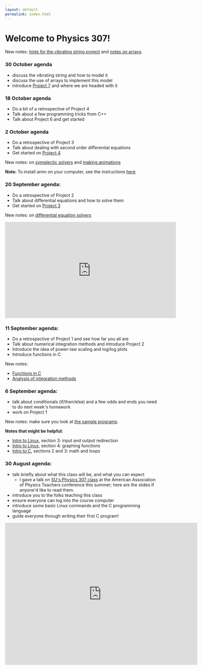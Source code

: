 ```yaml
---
layout: default
permalink: index.html
---
```


<h1> Welcome to Physics 307!</h1>

New notes: <a href="notes/string-notes.pdf">hints for the vibrating string project</a> and <a href="notes/array-notes.pdf">notes on arrays</a>.

### 30 October agenda

* discuss the vibrating string and how to model it
* discuss the use of arrays to implement this model
* introduce <a href="projects/string-1.pdf">Project 7</a> and where we are headed with it


### 18 October agenda

* Do a bit of a retrospective of Project 4 
* Talk about a few programming tricks from C++
* Talk about Project 6 and get started

### 2 October agenda

* Do a retrospective of Project 3
* Talk about dealing with second order differential equations
* Get started on <a href="projects/hw-pendulum.pdf">Project 4</a>

New notes: on <a href="notes/symplectic.html">symplectic solvers</a> and <a href="notes/anim.html">making animations</a>

**Note:** To install anim on your computer, see the instructions <a href="anim-install.html">here</a>

### 20 September agenda:

* Do a retrospective of Project 2
* Talk about differential equations and how to solve them
* Get started on <a href="projects/hw3.pdf">Project 3</a>

New notes: on <a href="notes/DE-notes.pdf">differential equation solvers</a>

<iframe width="560" height="315" src="https://www.youtube.com/embed/v-pbGAts_Fg" frameborder="0" allow="autoplay; encrypted-media" allowfullscreen></iframe>

### 11 September agenda:

* Do a retrospective of Project 1 and see how far you all are
* Talk about numerical integration methods and introduce Project 2
* Introduce the idea of power-law scaling and log/log plots
* Introduce functions in C

New notes:

* <a href="notes/function.c">Functions in C</a>
* <a href="integration-notes.pdf">Analysis of integration methods</a>

### 6 September agenda:

* talk about conditionals (if/then/else) and a few odds and ends you need to 
do next week's homework
* work on Project 1

New notes: make sure you look at [the sample programs](notes/samples.html).

**Notes that might be helpful:**

* [Intro to Linux](notes/linux.html), section 3: input and output redirection
* [Intro to Linux](notes/linux.html), section 4: graphing functions
* [Intro to C](notes/c.html), sections 2 and 3: math and loops


### 30 August agenda:
* talk briefly about what this class will be, and what you can expect
  * I gave a talk on [SU's Physics 307 class](aaptsummer2018.pdf) at the American Association of Physics Teachers conference this summer; here are the slides 
if anyone'd like to read them.
* introduce you to the folks teaching this class
* ensure everyone can log into the course computer
* introduce some basic Linux commands and the C programming language
* guide everyone through writing their first C program!

<iframe width="630" height="465" src="https://www.youtube.com/embed/W-csPZKAQc8" frameborder="0" allowfullscreen></iframe>
